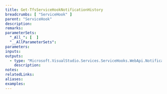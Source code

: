 ```yaml
---
title: Get-TfsServiceHookNotificationHistory
breadcrumbs: [ "ServiceHook" ]
parent: "ServiceHook"
description: 
remarks: 
parameterSets: 
  "_All_": [  ] 
  "__AllParameterSets": 
parameters: 
inputs: 
outputs: 
  - type: "Microsoft.VisualStudio.Services.ServiceHooks.WebApi.Notification" 
    description: 
notes: 
relatedLinks: 
aliases: 
examples: 
---
```

